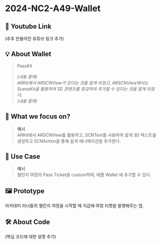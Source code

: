 # 2024-NC2-A49-Wallet
## 🎥 Youtube Link
(추후 만들어진 유튜브 링크 추가)

## 💡 About Wallet

> PassKit <br/><br/>
_(내용 중략) <br/>
ARKit에서 ARSCNView가 있다는 것을 알게 되었고, ARSCNView에서는 SceneKit을 활용하여 3D 콘텐츠를 증강하여 추가할 수 있다는 것을 알게 되었다. <br/>
(내용 중략)_

## 🎯 What we focus on?
> **예시** <br/> ARKit에서 ARSCNView를 활용하고, SCNText를 사용하여 쉽게 3D 텍스트를 생성하고 SCNAction을 통해 쉽게 에니메이션을 추가한다.

## 💼 Use Case
> **예시** <br/> 챌린지 여정의 Pass Ticket을 custom하여, 애플 Wallet 에 추가할 수 있다.

## 🖼️ Prototype
아카데미 러너들의 챌린지 여정을 시작할 때 지갑에 여정 티켓을 발행해주는 앱.

## 🛠️ About Code
(핵심 코드에 대한 설명 추가)
